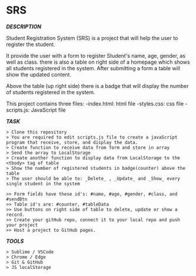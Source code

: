 # SRS

_**DESCRIPTION**_

Student Registration System (SRS) is a project that will help the user to register the student.

It provide the user with a form to register Student's name, age, gender, as well as class. there is also a table on right side of a homepage which shows all students registered in the system. After submitting a form a table will show the updated content. 

Above the table (up right side) there is a badge that will display the number of students registered in the system.

This project contains three files:
	-index.html: html file
	-styles.css: css file
	-scripts.js: JavaScript file

_**TASK**_

	> Clone this repository
	> You are required to edit scripts.js file to create a javaScript program that receive, store, and display the data.
	> Create function to receive data from form and store in array
	> Send the array to LocalStorage
	> Create another function to display data from LocalStorage to the <tbody> tag of table
	> Show the number of registered students in badge(counter) above the table
	> The user should be able to: _Delete_ , _Update_ and _Show_ every single student in the system

	>> Form fields have these id's: #name, #age, #gender, #class, and #sendBtn
	>> Table id's are: #counter, #tableData
	>> Use buttons on right side of table to delete, update or show a record.
	>> Create your gitHub repo, connect it to your local repo and push your project
	>> Host a project to GitHub pages.
	
_**TOOLS**_
	
	> Sublime / VSCode
	> Chrome / Edge
	> Git & GitHub
	> JS localStorage
	
